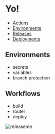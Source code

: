# Yo!

- [Actions](https://github.com/JimmyHurrah/gh-build-release-lab/actions)
- [Environments](https://github.com/JimmyHurrah/gh-build-release-lab/settings/environments)
- [Releases](https://github.com/JimmyHurrah/gh-build-release-lab/releases)
- [Deployments](https://github.com/JimmyHurrah/gh-build-release-lab/deployments)

## Environments
- secrets
- variables
- branch protection

## Workflows
- build
- router
- deploy

![releaseme](https://github.com/JimmyHurrah/gh-build-release-lab/assets/6367753/7d74e031-7c79-4b4f-a78d-d8b709769a6c)
